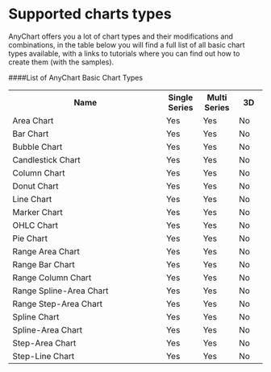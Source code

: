 Supported charts types
======================
AnyChart offers you a lot of chart types and their modifications and combinations, 
in the table below you will find a full list of all basic chart types available, 
with a links to tutorials where you can find out how to create them (with the samples).
  
    
####List of AnyChart Basic Chart Types
<table width="700px" class="dtTABLE">
<tr><th width="315px">Name</th><th width="58px">Single Series</th> <th width="56px">Multi Series</th><th width="41px">3D</th></tr>
<tr><td>Area Chart</td><td>Yes</td><td>Yes</td><td>No</td></tr>
<tr><td>Bar Chart</td><td>Yes</td><td>Yes</td><td>No</td></tr>
<tr><td>Bubble Chart</td><td>Yes</td><td>Yes</td><td>No</td></tr>
<tr><td>Candlestick Chart</td><td>Yes</td><td>Yes</td><td>No</td></tr>
<tr><td>Column Chart</td><td>Yes</td><td>Yes</td><td>No</td></tr>
<tr><td>Donut Chart</td><td>Yes</td><td>Yes</td><td>No</td></tr>
<tr><td>Line Chart</td><td>Yes</td><td>Yes</td><td>No</td></tr>
<tr><td>Marker Chart</td><td>Yes</td><td>Yes</td><td>No</td></tr>
<tr><td>OHLC Chart</td><td>Yes</td><td>Yes</td><td>No</td></tr>
<tr><td>Pie Chart</td><td>Yes</td><td>Yes</td><td>No</td></tr>
<tr><td>Range Area Chart</td><td>Yes</td><td>Yes</td><td>No</td></tr>
<tr><td>Range Bar Chart</td><td>Yes</td><td>Yes</td><td>No</td></tr>
<tr><td>Range Column Chart</td><td>Yes</td><td>Yes</td><td>No</td></tr>
<tr><td>Range Spline-Area Chart</td><td>Yes</td><td>Yes</td><td>No</td></td></tr>
<tr><td>Range Step-Area Chart</td><td>Yes</td><td>Yes</td><td>No</td></td></tr>
<tr><td>Spline Chart</td><td>Yes</td><td>Yes</td><td>No</td></tr>    
<tr><td>Spline-Area Chart</td><td>Yes</td><td>Yes</td><td>No</td></td></tr> 
<tr><td>Step-Area Chart</td><td>Yes</td><td>Yes</td><td>No</td></td></tr> 
<tr><td>Step-Line Chart</td><td>Yes</td><td>Yes</td><td>No</td></td></tr>                                 
</table>




